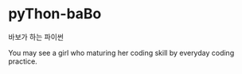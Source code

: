 # pyThon-baBo
바보가 하는 파이썬

You may see a girl who maturing her coding skill by everyday coding practice.
